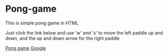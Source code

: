 # Pong-game
This is simple pong game in HTML

Just click the link below and use 'w' and 's' to move the left paddle up and down, and the
up and down arrow for the right paddle

<a href="simple-pong-game.netlify.app/" target="_blank">Pong game</a>
<a href="https://www.google.com/" target="_blank">Google</a>

